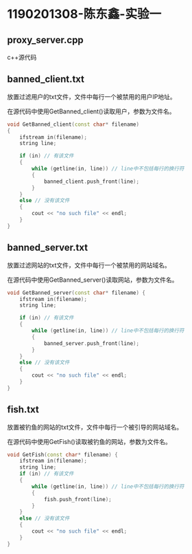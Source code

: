# 1190201308-陈东鑫-实验一

## proxy_server.cpp	

c++源代码



## banned_client.txt

放置过滤用户的txt文件，文件中每行一个被禁用的用户IP地址。

在源代码中使用GetBanned_client()读取用户，参数为文件名。

```c++
void GetBanned_client(const char* filename)
{
	ifstream in(filename);
	string line;

	if (in) // 有该文件  
	{
		while (getline(in, line)) // line中不包括每行的换行符  
		{
			banned_client.push_front(line);
		}
	}
	else // 没有该文件  
	{
		cout << "no such file" << endl;
	}
}
```



## banned_server.txt

放置过滤网站的txt文件，文件中每行一个被禁用的网站域名。

在源代码中使用GetBanned_server()读取网站，参数为文件名。

```c++
void GetBanned_server(const char* filename) {
	ifstream in(filename);
	string line;

	if (in) // 有该文件  
	{
		while (getline(in, line)) // line中不包括每行的换行符  
		{
			banned_server.push_front(line);
		}
	}
	else // 没有该文件  
	{
		cout << "no such file" << endl;
	}
}
```



## fish.txt

放置被钓鱼的网站的txt文件，文件中每行一个被引导的网站域名。

在源代码中使用GetFish()读取被钓鱼的网站，参数为文件名。

```c++
void GetFish(const char* filename) {
	ifstream in(filename);
	string line;
	if (in) // 有该文件  
	{
		while (getline(in, line)) // line中不包括每行的换行符  
		{
			fish.push_front(line);
		}
	}
	else // 没有该文件  
	{
		cout << "no such file" << endl;
	}
}
```

